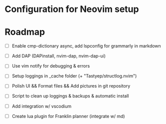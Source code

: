 # Configuration for Neovim setup

# Roadmap
- [ ] Enable cmp-dictionary async, add lspconfig for grammarly in markdown
- [ ] Add DAP (DAPinstall, nvim-dap, nvim-dap-ui)
- [ ] Use vim notify for debugging & errors
- [ ] Setup loggings in _cache folder (+ "Tastyep/structlog.nvim")

- [ ] Polish UI && Format files && Add pictures in git repository
- [ ] Script to clean up loggings & backups & automatic install
- [ ] Add integration w/ vscodium
- [ ] Create lua plugin for Franklin planner (integrate w/ md)




